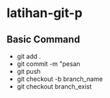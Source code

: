 # latihan-git-p

## Basic Command
- git add .
- git commit -m "pesan
- git push
- git checkout -b branch_name
- git checkout branch_exist